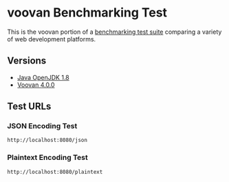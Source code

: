 # voovan Benchmarking Test


This is the voovan portion of a [benchmarking test suite](../) comparing a variety of web development platforms.

## Versions

* [Java OpenJDK 1.8](http://openjdk.java.net/)
* [Voovan 4.0.0](https://gitee.com/helyho/Voovan)

## Test URLs

### JSON Encoding Test

    http://localhost:8080/json
    
### Plaintext Encoding Test

    http://localhost:8080/plaintext